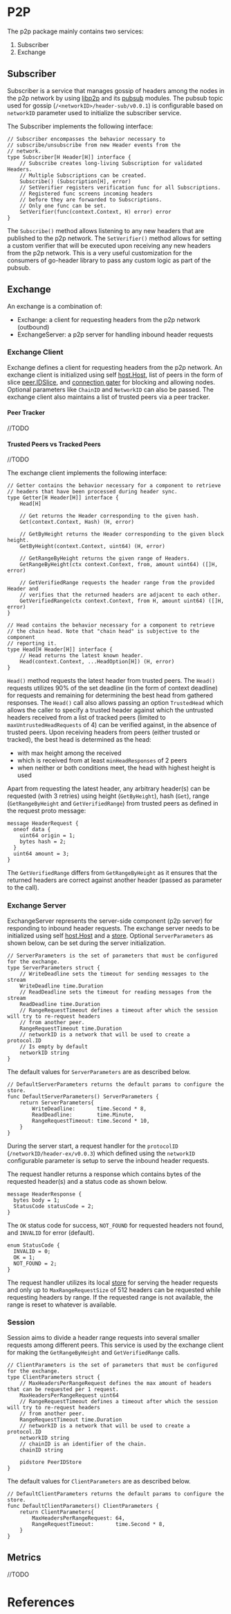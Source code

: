 # P2P

The p2p package mainly contains two services:

1) Subscriber 
2) Exchange 

## Subscriber

Subscriber is a service that manages gossip of headers among the nodes in the p2p network by using [libp2p][libp2p] and its [pubsub][pubsub] modules. The pubsub topic used for gossip (`/<networkID>/header-sub/v0.0.1`) is configurable based on `networkID` parameter used to initialize the subscriber service.

The Subscriber implements the following interface:

```
// Subscriber encompasses the behavior necessary to
// subscribe/unsubscribe from new Header events from the
// network.
type Subscriber[H Header[H]] interface {
	// Subscribe creates long-living Subscription for validated Headers.
	// Multiple Subscriptions can be created.
	Subscribe() (Subscription[H], error)
	// SetVerifier registers verification func for all Subscriptions.
	// Registered func screens incoming headers
	// before they are forwarded to Subscriptions.
	// Only one func can be set.
	SetVerifier(func(context.Context, H) error) error
}
```

The `Subscribe()` method allows listening to any new headers that are published to the p2p network. The `SetVerifier()` method allows for setting a custom verifier that will be executed upon receiving any new headers from the p2p network. This is a very useful customization for the consumers of go-header library to pass any custom logic as part of the pubsub.

## Exchange

An exchange is a combination of:
* Exchange: a client for requesting headers from the p2p network (outbound)
* ExchangeServer: a p2p server for handling inbound header requests

### Exchange Client

Exchange defines a client for requesting headers from the p2p network. An exchange client is initialized using self [host.Host][host], list of peers in the form of slice [peer.IDSlice][peer], and [connection gater][gater] for blocking and allowing nodes. Optional parameters like `ChainID` and `NetworkID` can also be passed. The exchange client also maintains a list of trusted peers via a peer tracker.

#### Peer Tracker

//TODO

#### Trusted Peers vs Tracked Peers

//TODO

The exchange client implements the following interface:

```
// Getter contains the behavior necessary for a component to retrieve
// headers that have been processed during header sync.
type Getter[H Header[H]] interface {
	Head[H]

	// Get returns the Header corresponding to the given hash.
	Get(context.Context, Hash) (H, error)

	// GetByHeight returns the Header corresponding to the given block height.
	GetByHeight(context.Context, uint64) (H, error)

	// GetRangeByHeight returns the given range of Headers.
	GetRangeByHeight(ctx context.Context, from, amount uint64) ([]H, error)

	// GetVerifiedRange requests the header range from the provided Header and
	// verifies that the returned headers are adjacent to each other.
	GetVerifiedRange(ctx context.Context, from H, amount uint64) ([]H, error)
}

// Head contains the behavior necessary for a component to retrieve
// the chain head. Note that "chain head" is subjective to the component
// reporting it.
type Head[H Header[H]] interface {
	// Head returns the latest known header.
	Head(context.Context, ...HeadOption[H]) (H, error)
}
```

`Head()` method requests the latest header from trusted peers. The `Head()` requests utilizes 90% of the set deadline (in the form of context deadline) for requests and remaining for determining the best head from gathered responses. The `Head()` call also allows passing an option `TrustedHead` which allows the caller to specify a trusted header against which the untrusted headers received from a list of tracked peers (limited to `maxUntrustedHeadRequests` of 4) can be verified against, in the absence of trusted peers. Upon receiving headers from peers (either trusted or tracked), the best head is determined as the head:
* with max height among the received
* which is received from at least `minHeadResponses` of 2 peers
* when neither or both conditions meet, the head with highest height is used

Apart from requesting the latest header, any arbitrary header(s) can be requested (with 3 retries) using height (`GetByHeight`), hash (`Get`), range (`GetRangeByHeight` and `GetVerifiedRange`) from trusted peers as defined in the request proto message:

```
message HeaderRequest {
  oneof data {
    uint64 origin = 1;
    bytes hash = 2;
  }
  uint64 amount = 3;
}
```
The `GetVerifiedRange` differs from `GetRangeByHeight` as it ensures that the returned headers are correct against another header (passed as parameter to the call).

### Exchange Server

ExchangeServer represents the server-side component (p2p server) for responding to inbound header requests. The exchange server needs to be initialized using self [host.Host][host] and a [store](../specs/src/specs/store.md). Optional `ServerParameters` as shown below, can be set during the server initialization.

```
// ServerParameters is the set of parameters that must be configured for the exchange.
type ServerParameters struct {
	// WriteDeadline sets the timeout for sending messages to the stream
	WriteDeadline time.Duration
	// ReadDeadline sets the timeout for reading messages from the stream
	ReadDeadline time.Duration
	// RangeRequestTimeout defines a timeout after which the session will try to re-request headers
	// from another peer.
	RangeRequestTimeout time.Duration
	// networkID is a network that will be used to create a protocol.ID
	// Is empty by default
	networkID string
}
```

The default values for `ServerParameters` are as described below.

```
// DefaultServerParameters returns the default params to configure the store.
func DefaultServerParameters() ServerParameters {
	return ServerParameters{
		WriteDeadline:       time.Second * 8,
		ReadDeadline:        time.Minute,
		RangeRequestTimeout: time.Second * 10,
	}
}
```

During the server start, a request handler for the `protocolID` (`/networkID/header-ex/v0.0.3`) which defined using the `networkID` configurable parameter is setup to serve the inbound header requests.

The request handler returns a response which contains bytes of the requested header(s) and a status code as shown below.

```
message HeaderResponse {
  bytes body = 1;
  StatusCode statusCode = 2;
}
```

The `OK` status code for success, `NOT_FOUND` for requested headers not found, and `INVALID` for error (default).
```
enum StatusCode {
  INVALID = 0;
  OK = 1;
  NOT_FOUND = 2;
}
```

The request handler utilizes its local [store](../specs/src/specs/store.md) for serving the header requests and only up to `MaxRangeRequestSize` of 512 headers can be requested while requesting headers by range. If the requested range is not available, the range is reset to whatever is available.

### Session

Session aims to divide a header range requests into several smaller requests among different peers. This service is used by the exchange client for making the `GetRangeByHeight` and `GetVerifiedRange` calls.

```
// ClientParameters is the set of parameters that must be configured for the exchange.
type ClientParameters struct {
	// MaxHeadersPerRangeRequest defines the max amount of headers that can be requested per 1 request.
	MaxHeadersPerRangeRequest uint64
	// RangeRequestTimeout defines a timeout after which the session will try to re-request headers
	// from another peer.
	RangeRequestTimeout time.Duration
	// networkID is a network that will be used to create a protocol.ID
	networkID string
	// chainID is an identifier of the chain.
	chainID string

	pidstore PeerIDStore
}
```

The default values for `ClientParameters` are as described below.

```
// DefaultClientParameters returns the default params to configure the store.
func DefaultClientParameters() ClientParameters {
	return ClientParameters{
		MaxHeadersPerRangeRequest: 64,
		RangeRequestTimeout:       time.Second * 8,
	}
}
```


## Metrics

//TODO

# References

[libp2p]: https://github.com/libp2p/go-libp2p
[pubsub]: https://github.com/libp2p/go-libp2p-pubsub
[host]: https://github.com/libp2p/go-libp2p/core/host
[peer]: https://github.com/libp2p/go-libp2p/core/peer
[gater]: https://github.com/libp2p/go-libp2p/p2p/net/conngater